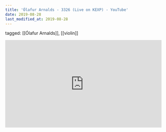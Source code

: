 ```yaml
---
title: 'Ólafur Arnalds - 3326 (Live on KEXP) - YouTube'
date: 2019-08-28
last_modified_at: 2019-08-28
---
```

tagged: [[Ólafur Arnalds]], [[violin]]
<iframe allow="accelerometer; autoplay; clipboard-write; encrypted-media; gyroscope; picture-in-picture" allowfullscreen="" frameborder="0" height="281" id="youtube_iframe" src="https://www.youtube.com/embed/hl0pV4OXvWA?feature=oembed&amp;enablejsapi=1&amp;origin=https://safe.txmblr.com&amp;wmode=opaque" width="500"></iframe>